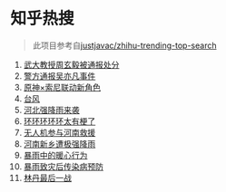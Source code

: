 # 知乎热搜

> 此项目参考自[justjavac/zhihu-trending-top-search](https://github.com/justjavac/zhihu-trending-top-search/blob/main/utils.ts)

<!-- BEGIN -->
  <!-- 最后更新时间:Fri Jul 23 2021 03:11:34 GMT+0000 (Coordinated Universal Time) -->
  1. [武大教授周玄毅被通报处分](https://www.zhihu.com/search?q=周玄毅)
1. [警方通报吴亦凡事件](https://www.zhihu.com/search?q=吴亦凡)
1. [原神×索尼联动新角色](https://www.zhihu.com/search?q=原神)
1. [台风](https://www.zhihu.com/search?q=台风)
1. [河北强降雨来袭](https://www.zhihu.com/search?q=河北暴雨)
1. [环环环环环太有梗了](https://www.zhihu.com/search?q=环环环环环)
1. [无人机参与河南救援](https://www.zhihu.com/search?q=翼龙无人机)
1. [河南新乡遭极强降雨](https://www.zhihu.com/search?q=豫北暴雨)
1. [暴雨中的暖心行为](https://www.zhihu.com/search?q=暖心行为)
1. [暴雨致灾后传染病预防](https://www.zhihu.com/search?q=暴雨后感染)
1. [林丹最后一战](https://www.zhihu.com/search?q=林丹最后一战)
  <!-- END -->